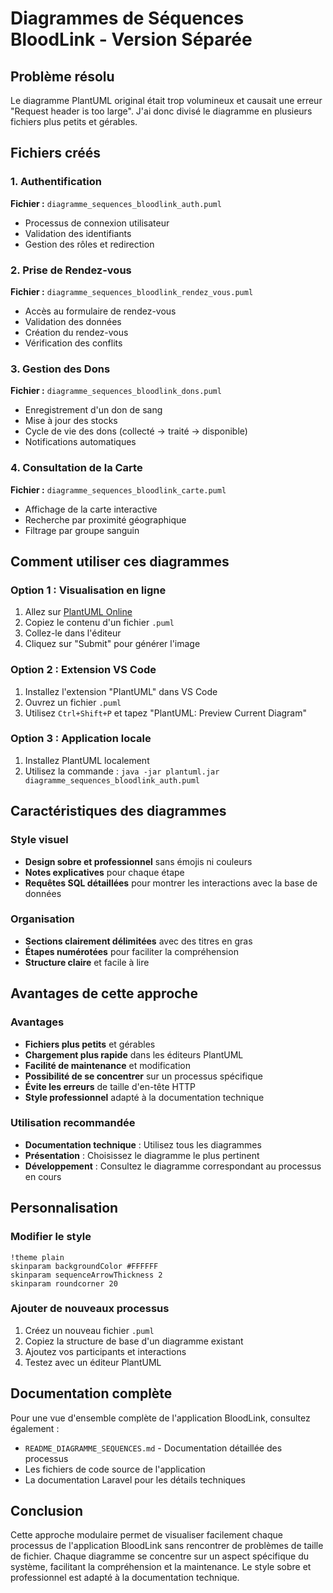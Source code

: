 # Diagrammes de Séquences BloodLink - Version Séparée

## **Problème résolu**

Le diagramme PlantUML original était trop volumineux et causait une erreur "Request header is too large". J'ai donc divisé le diagramme en plusieurs fichiers plus petits et gérables.

## **Fichiers créés**

### **1. Authentification**
**Fichier :** `diagramme_sequences_bloodlink_auth.puml`
- Processus de connexion utilisateur
- Validation des identifiants
- Gestion des rôles et redirection

### **2. Prise de Rendez-vous**
**Fichier :** `diagramme_sequences_bloodlink_rendez_vous.puml`
- Accès au formulaire de rendez-vous
- Validation des données
- Création du rendez-vous
- Vérification des conflits

### **3. Gestion des Dons**
**Fichier :** `diagramme_sequences_bloodlink_dons.puml`
- Enregistrement d'un don de sang
- Mise à jour des stocks
- Cycle de vie des dons (collecté → traité → disponible)
- Notifications automatiques

### **4. Consultation de la Carte**
**Fichier :** `diagramme_sequences_bloodlink_carte.puml`
- Affichage de la carte interactive
- Recherche par proximité géographique
- Filtrage par groupe sanguin

## **Comment utiliser ces diagrammes**

### **Option 1 : Visualisation en ligne**
1. Allez sur [PlantUML Online](http://www.plantuml.com/plantuml/uml/)
2. Copiez le contenu d'un fichier `.puml`
3. Collez-le dans l'éditeur
4. Cliquez sur "Submit" pour générer l'image

### **Option 2 : Extension VS Code**
1. Installez l'extension "PlantUML" dans VS Code
2. Ouvrez un fichier `.puml`
3. Utilisez `Ctrl+Shift+P` et tapez "PlantUML: Preview Current Diagram"

### **Option 3 : Application locale**
1. Installez PlantUML localement
2. Utilisez la commande : `java -jar plantuml.jar diagramme_sequences_bloodlink_auth.puml`

## **Caractéristiques des diagrammes**

### **Style visuel**
- **Design sobre et professionnel** sans émojis ni couleurs
- **Notes explicatives** pour chaque étape
- **Requêtes SQL détaillées** pour montrer les interactions avec la base de données

### **Organisation**
- **Sections clairement délimitées** avec des titres en gras
- **Étapes numérotées** pour faciliter la compréhension
- **Structure claire** et facile à lire

## **Avantages de cette approche**

### **Avantages**
- **Fichiers plus petits** et gérables
- **Chargement plus rapide** dans les éditeurs PlantUML
- **Facilité de maintenance** et modification
- **Possibilité de se concentrer** sur un processus spécifique
- **Évite les erreurs** de taille d'en-tête HTTP
- **Style professionnel** adapté à la documentation technique

### **Utilisation recommandée**
- **Documentation technique** : Utilisez tous les diagrammes
- **Présentation** : Choisissez le diagramme le plus pertinent
- **Développement** : Consultez le diagramme correspondant au processus en cours

## **Personnalisation**

### **Modifier le style**
```plantuml
!theme plain
skinparam backgroundColor #FFFFFF
skinparam sequenceArrowThickness 2
skinparam roundcorner 20
```

### **Ajouter de nouveaux processus**
1. Créez un nouveau fichier `.puml`
2. Copiez la structure de base d'un diagramme existant
3. Ajoutez vos participants et interactions
4. Testez avec un éditeur PlantUML

## **Documentation complète**

Pour une vue d'ensemble complète de l'application BloodLink, consultez également :
- `README_DIAGRAMME_SEQUENCES.md` - Documentation détaillée des processus
- Les fichiers de code source de l'application
- La documentation Laravel pour les détails techniques

## **Conclusion**

Cette approche modulaire permet de visualiser facilement chaque processus de l'application BloodLink sans rencontrer de problèmes de taille de fichier. Chaque diagramme se concentre sur un aspect spécifique du système, facilitant la compréhension et la maintenance. Le style sobre et professionnel est adapté à la documentation technique. 
